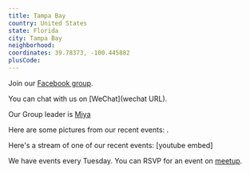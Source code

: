 ```yaml
---
title: Tampa Bay
country: United States
state: Florida
city: Tampa Bay
neighborhood: 
coordinates: 39.78373, -100.445882
plusCode:
---
```

Join our [Facebook group](https://www.facebook.com/groups/free.code.camp.tampa).

You can chat with us on [WeChat](wechat URL).

Our Group leader is [Miya](freecodecamp.org/miya)

Here are some pictures from our recent events:
![]().

Here's a stream of one of our recent events:
[youtube embed]

We have events every Tuesday. You can RSVP for an event on [meetup](meetupurl).
